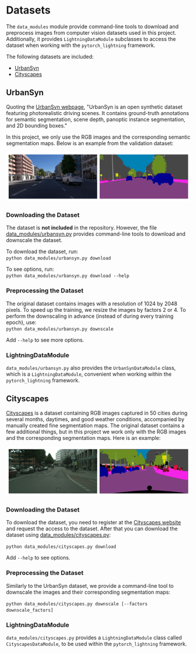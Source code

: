 # Datasets

The `data_modules` module provide command-line tools to download and preprocess images from computer vision datasets used in this project. Additionally, it provides `LightningDataModule` subclasses to access the dataset when working with the `pytorch_lightning` framework.

The following datasets are included:
- [UrbanSyn](#urbansyn)
- [Cityscapes](#cityscapes)

## UrbanSyn

Quoting the [UrbanSyn webpage](https://www.urbansyn.org), "UrbanSyn is an open synthetic dataset featuring photorealistic driving scenes. It contains ground-truth annotations for semantic segmentation, scene depth, panoptic instance segmentation, and 2D bounding boxes."

In this project, we only use the RGB images and the corresponding semantic segmentation maps. Below is an example from the validation dataset:

![urbansyn_example](../img/urbansyn_example.png)

### Downloading the Dataset

The dataset is **not included** in the repository. However, the file [data_modules/urbansyn.py](urbansyn.py) provides command-line tools to download and downscale the dataset.

To download the dataset, run:\
`python data_modules/urbansyn.py download`

To see options, run:\
`python data_modules/urbansyn.py download --help`

### Preprocessing the Dataset

The original dataset contains images with a resolution of 1024 by 2048 pixels. To speed up the training, we resize the images by factors 2 or 4. To perform the downscaling in advance (instead of during every training epoch), use:\
`python data_modules/urbansyn.py downscale`

Add `--help` to see more options.

### LightningDataModule

`data_modules/urbansyn.py` also provides the `UrbanSynDataModule` class, which is a `LightningDataModule`, convenient when working within the `pytorch_lightning` framework.

## Cityscapes

[Cityscapes](https://www.cityscapes-dataset.com/) is a dataset containing RGB images captured in 50 cities during several months, daytimes, and good weather conditions,
accompanied by manually created fine segmentation maps. The original dataset contains a few additional things, but in this project we work only with the RGB images and the corresponding segmentation maps.
Here is an example:

![cityscapes_example](../img/cityscapes_example.png)

### Downloading the Dataset

To download the dataset, you need to register at the [Cityscapes website](https://www.cityscapes-dataset.com/) and request the access to the dataset.
After that you can download the dataset using [data_modules/cityscapes.py](cityscapes.py):

`python data_modules/cityscapes.py download`

Add `--help` to see options.

### Preprocessing the Dataset

Similarly to the UrbanSyn dataset, we provide a command-line tool to downscale the images and their corresponding segmentation maps:

`python data_modules/cityscapes.py downscale [--factors downscale_factors]`

### LightningDataModule

`data_modules/cityscapes.py` provides a `LightningDataModule` class called `CityscapesDataModule`, to be used within the `pytorch_lightning` framework.